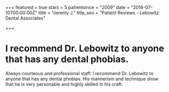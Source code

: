 +++
featured = true
stars = 5
patientsince = "2009"
date = "2016-07-10T00:00:00Z"
title = "Jeremy J."
title_seo = "Patient Reviews - Lebowitz Dental Associates"

+++

# I recommend Dr. Lebowitz to anyone that has any dental phobias.

Always courteous and professional staff. I recommend Dr. Lebowitz to anyone that has any dental phobias. His mannerism and technique show that he is very personable and highly skilled in his craft.